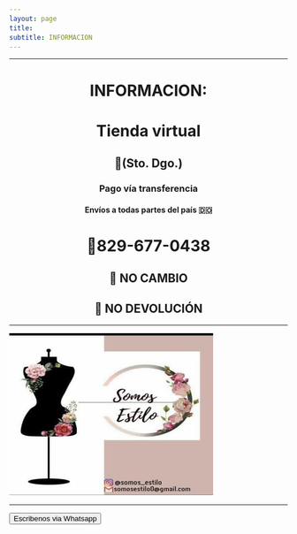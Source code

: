 ```yaml
---
layout: page
title: 
subtitle: INFORMACION
---
```


---
<div style="font-style: normal; text-align: center;" markdown="1">

# INFORMACION:
# Tienda virtual
## 📍(Sto. Dgo.)
### Pago vía transferencia
#### Envíos a todas partes del país 🇩🇴
# 📱829-677-0438
## 🚫 NO CAMBIO
## 🚫 NO DEVOLUCIÓN

</div>

---


<img src="/img/avatar2.jpg" alt="Somos Estilo" class="center">

---

<form action="https://wa.me/8296770438">
  <button type="submit" class="center">Escribenos via Whatsapp</button>
</form>


